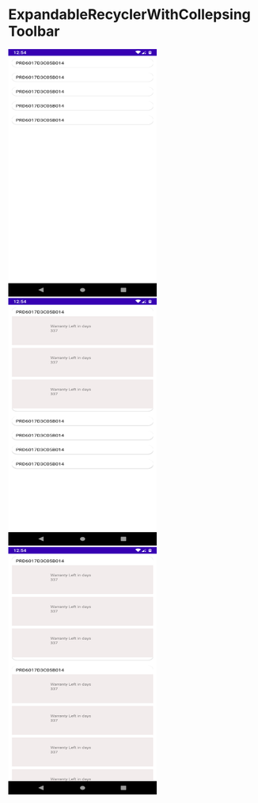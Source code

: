 # ExpandableRecyclerWithCollepsingToolbar
<img height=500 width=300 src="https://github.com/Shobha242/ExpandableRecyclerWithCollepsingToolbar/blob/master/app/src/main/res/drawable-v24/imgfirst.png?raw=true" /> <img height=500 width=300 src="https://github.com/Shobha242/ExpandableRecyclerWithCollepsingToolbar/blob/master/app/src/main/res/drawable-v24/secondimg.png?raw=true" /> <img height=500 width=300 src="https://github.com/Shobha242/ExpandableRecyclerWithCollepsingToolbar/blob/master/app/src/main/res/drawable-v24/thirdimg.png?raw=true" />
